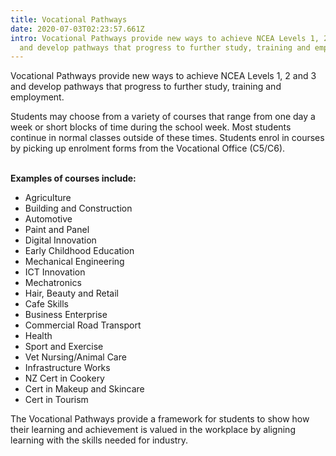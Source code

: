 ```yaml
---
title: Vocational Pathways
date: 2020-07-03T02:23:57.661Z
intro: Vocational Pathways provide new ways to achieve NCEA Levels 1, 2 and 3
  and develop pathways that progress to further study, training and employment
---
```

Vocational Pathways provide new ways to achieve NCEA Levels 1, 2 and 3 and develop pathways that progress to further study, training and employment.

<span>Students may choose from a variety of courses that range from one day a week or short blocks of time during the school week. Most students continue in normal classes outside of these times. Students enrol in courses by picking up enrolment forms from the Vocational Office (C5/C6).

\
**Examples of courses include:**

* Agriculture
* Building and Construction
* Automotive
* Paint and Panel
* Digital Innovation
* Early Childhood Education
* Mechanical Engineering
* ICT Innovation
* Mechatronics
* Hair, Beauty and Retail
* Cafe Skills
* Business Enterprise
* Commercial Road Transport
* Health
* Sport and Exercise
* Vet Nursing/Animal Care
* Infrastructure Works
* NZ Cert in Cookery
* Cert in Makeup and Skincare
* Cert in Tourism

The Vocational Pathways provide a framework for students to show how their learning and achievement is valued in the workplace by aligning learning with the skills needed for industry.
